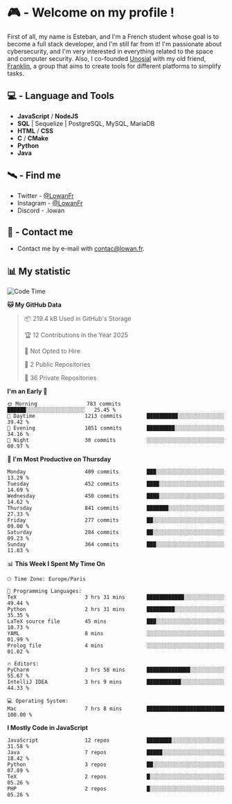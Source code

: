 # 🎮 - Welcome on my profile !
First of all, my name is Esteban, and I'm a French student whose goal is to become a full stack developer, and I'm still far from it!
I'm passionate about cybersecurity, and I'm very interested in everything related to the space and computer security.
Also, I co-founded [Unosial](https://github.com/Unosial) with my old friend, [Franklin](https://github.com/AbaFranklin/), a group that aims to create tools for different platforms to simplify tasks. 



## 💻 - Language and Tools
- **JavaScript** / **NodeJS**
- **SQL** | Sequelize | PostgreSQL, MySQL, MariaDB
- **HTML** / **CSS**
- **C** / **CMake**
- **Python**
- **Java**

## 🛰️ - Find me

 - Twitter - [@LowanFr](https://twitter.com/LowanFr/)
 - Instagram - [@LowanFr](https://instagram.com/LowanFr)
 - Discord -  .lowan
 
## 📡 - Contact me
 - Contact me by e-mail with [contac@lowan.fr](mailto:contact@lowan.fr).

## 📊 My statistic
<!--START_SECTION:waka-->
![Code Time](http://img.shields.io/badge/Code%20Time-1%2C126%20hrs%2024%20mins-blue)

**🐱 My GitHub Data** 

> 📦 219.4 kB Used in GitHub's Storage 
 > 
> 🏆 12 Contributions in the Year 2025
 > 
> 🚫 Not Opted to Hire
 > 
> 📜 2 Public Repositories 
 > 
> 🔑 36 Private Repositories 
 > 
**I'm an Early 🐤** 

```text
🌞 Morning                783 commits         ██████░░░░░░░░░░░░░░░░░░░   25.45 % 
🌆 Daytime                1213 commits        ██████████░░░░░░░░░░░░░░░   39.42 % 
🌃 Evening                1051 commits        █████████░░░░░░░░░░░░░░░░   34.16 % 
🌙 Night                  30 commits          ░░░░░░░░░░░░░░░░░░░░░░░░░   00.97 % 
```
📅 **I'm Most Productive on Thursday** 

```text
Monday                   409 commits         ███░░░░░░░░░░░░░░░░░░░░░░   13.29 % 
Tuesday                  452 commits         ████░░░░░░░░░░░░░░░░░░░░░   14.69 % 
Wednesday                450 commits         ████░░░░░░░░░░░░░░░░░░░░░   14.62 % 
Thursday                 841 commits         ███████░░░░░░░░░░░░░░░░░░   27.33 % 
Friday                   277 commits         ██░░░░░░░░░░░░░░░░░░░░░░░   09.00 % 
Saturday                 284 commits         ██░░░░░░░░░░░░░░░░░░░░░░░   09.23 % 
Sunday                   364 commits         ███░░░░░░░░░░░░░░░░░░░░░░   11.83 % 
```


📊 **This Week I Spent My Time On** 

```text
🕑︎ Time Zone: Europe/Paris

💬 Programming Languages: 
TeX                      3 hrs 31 mins       ████████████░░░░░░░░░░░░░   49.44 % 
Python                   2 hrs 31 mins       █████████░░░░░░░░░░░░░░░░   35.35 % 
LaTeX source file        45 mins             ███░░░░░░░░░░░░░░░░░░░░░░   10.73 % 
YAML                     8 mins              ░░░░░░░░░░░░░░░░░░░░░░░░░   01.99 % 
Prolog file              4 mins              ░░░░░░░░░░░░░░░░░░░░░░░░░   01.02 % 

🔥 Editors: 
PyCharm                  3 hrs 58 mins       ██████████████░░░░░░░░░░░   55.67 % 
IntelliJ IDEA            3 hrs 9 mins        ███████████░░░░░░░░░░░░░░   44.33 % 

💻 Operating System: 
Mac                      7 hrs 8 mins        █████████████████████████   100.00 % 
```

**I Mostly Code in JavaScript** 

```text
JavaScript               12 repos            ████████░░░░░░░░░░░░░░░░░   31.58 % 
Java                     7 repos             █████░░░░░░░░░░░░░░░░░░░░   18.42 % 
Python                   3 repos             ██░░░░░░░░░░░░░░░░░░░░░░░   07.89 % 
TeX                      2 repos             █░░░░░░░░░░░░░░░░░░░░░░░░   05.26 % 
PHP                      2 repos             █░░░░░░░░░░░░░░░░░░░░░░░░   05.26 % 
```




<!--END_SECTION:waka-->
